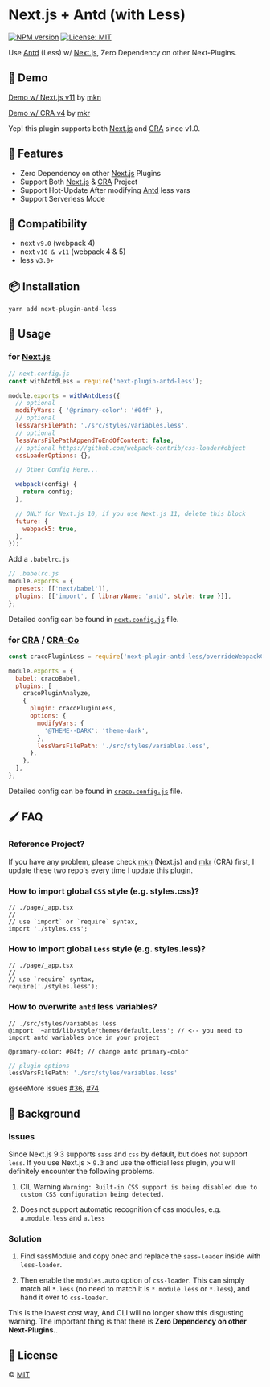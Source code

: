 # Next.js + Antd (with Less)

<!--
[![Build Status][build-img]][build-url]
-->
[![NPM version][npm-img]][npm-url]
[![License: MIT][mit-img]][mit-url]

Use [Antd] (Less) w/ [Next.js], Zero Dependency on other Next-Plugins.


## 📌 Demo

[Demo w/ Next.js v11](https://mkn.vercel.app/) by [mkn](https://github.com/SolidZORO/mkn)

[Demo w/ CRA v4](https://mkr.vercel.app/) by [mkr](https://github.com/SolidZORO/mkr)

Yep! this plugin supports both [Next.js] and [CRA] since v1.0.


## 🎉 Features

- Zero Dependency on other [Next.js] Plugins
- Support Both [Next.js] & [CRA] Project
- Support Hot-Update After modifying [Antd] less vars
- Support Serverless Mode

## 🌊 Compatibility

- next `v9.0` (webpack 4)
- next `v10 & v11` (webpack 4 & 5)
- less `v3.0+`


## 📦 Installation

```sh
yarn add next-plugin-antd-less
```


## 🔰 Usage

### for [Next.js]

```js
// next.config.js
const withAntdLess = require('next-plugin-antd-less');

module.exports = withAntdLess({
  // optional
  modifyVars: { '@primary-color': '#04f' },
  // optional
  lessVarsFilePath: './src/styles/variables.less',
  // optional
  lessVarsFilePathAppendToEndOfContent: false,
  // optional https://github.com/webpack-contrib/css-loader#object
  cssLoaderOptions: {},

  // Other Config Here...

  webpack(config) {
    return config;
  },

  // ONLY for Next.js 10, if you use Next.js 11, delete this block
  future: {
    webpack5: true,
  },
});
```

Add a `.babelrc.js`

```js
// .babelrc.js
module.exports = {
  presets: [['next/babel']],
  plugins: [['import', { libraryName: 'antd', style: true }]],
};
```

Detailed config can be found in [`next.config.js`](https://github.com/SolidZORO/mkn/blob/master/next.config.js)
file.

### for [CRA] / [CRA-Co]

```js
const cracoPluginLess = require('next-plugin-antd-less/overrideWebpackConfig');

module.exports = {
  babel: cracoBabel,
  plugins: [
    cracoPluginAnalyze,
    {
      plugin: cracoPluginLess,
      options: {
        modifyVars: {
          '@THEME--DARK': 'theme-dark',
        },
        lessVarsFilePath: './src/styles/variables.less',
      },
    },
  ],
};
```

Detailed config can be found in [`craco.config.js`](https://github.com/SolidZORO/mkr/blob/master/scripts/craco/craco-plugin--less.js)
file.


## 🖌️ FAQ

### Reference Project?

If you have any problem, please check [mkn](https://github.com/SolidZORO/mkn) (Next.js)
and [mkr](https://github.com/SolidZORO/mkr) (CRA) first, I update these two repo's every time I update this plugin.

### How to import global `CSS` style (e.g. styles.css)?

```tsx
// ./page/_app.tsx
//
// use `import` or `require` syntax,
import './styles.css';
```

### How to import global `Less` style (e.g. styles.less)?

```tsx
// ./page/_app.tsx
//
// use `require` syntax,
require('./styles.less');
```

### How to overwrite `antd` less variables?


```less
// ./src/styles/variables.less
@import '~antd/lib/style/themes/default.less'; // <-- you need to import antd variables once in your project

@primary-color: #04f; // change antd primary-color
```

```js
// plugin options
lessVarsFilePath: './src/styles/variables.less'
```

@seeMore issues [#36](https://github.com/SolidZORO/next-plugin-antd-less/issues/36), [#74](https://github.com/SolidZORO/next-plugin-antd-less/issues/74)


## 🎩 Background

### Issues

Since Next.js 9.3 supports `sass` and `css` by default, but does not support `less`. If you use Next.js > `9.3` and use the official less plugin, you will definitely encounter the following problems.

1. CIL Warning `Warning: Built-in CSS support is being disabled due to custom CSS configuration being detected.`

2. Does not support automatic recognition of css modules, e.g. `a.module.less`
   and `a.less`

### Solution

1. Find sassModule and copy onec and replace the `sass-loader` inside with `less-loader`.

2. Then enable the `modules.auto` option of `css-loader`. This can simply match all `*.less` (no need to match it is `*.module.less` or `*.less`), and hand it over to `css-loader`.

This is the lowest cost way, And CLI will no longer show this disgusting warning. The important thing is that there is **Zero Dependency on other Next-Plugins.**.


## 📜 License

© [MIT][mit-url]

<!-- links -->

[Next.js]: https://nextjs.org/

[Antd]: https://github.com/ant-design/ant-design/

[CRA]: https://create-react-app.dev/

[CRA-co]: https://github.com/gsoft-inc/craco

<!-- badges -->

[mit-img]: https://img.shields.io/badge/License-MIT-blue.svg

[mit-url]: ./LICENSE

[npm-img]: https://img.shields.io/npm/v/next-plugin-antd-less.svg

[npm-url]: https://www.npmjs.com/package/next-plugin-antd-less

[build-img]: https://github.com/SolidZORO/next-plugin-antd-less/workflows/badge.svg

[build-url]: https://github.com/SolidZORO/next-plugin-antd-less/actions
